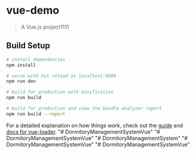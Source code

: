 # vue-demo

> A Vue.js project1111

## Build Setup

``` bash
# install dependencies
npm install

# serve with hot reload at localhost:8080
npm run dev

# build for production with minification
npm run build

# build for production and view the bundle analyzer report
npm run build --report
```

For a detailed explanation on how things work, check out the [guide](http://vuejs-templates.github.io/webpack/) and [docs for vue-loader](http://vuejs.github.io/vue-loader).
"# DormitoryManagementSystemVue" 
"# DormitoryManagementSystemVue" 
"# DormitoryManagementSystem" 
"# DormitoryManagementSystemVue" 
"# DormitoryManagementSystemVue" 
